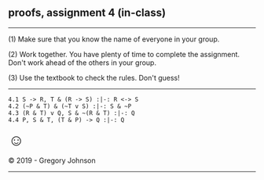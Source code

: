 ## proofs, assignment 4 (in-class)

---

(1) Make sure that you know the name of everyone in your group.

(2) Work together. You have plenty of time to complete the assignment. Don't work ahead of the others in your group.

(3) Use the textbook to check the rules. Don't guess!

---

~~~{.ProofChecker .JohnsonSL options="fonts tabindent render" guides="fitch" points="25" late-credit="20"}
4.1 S -> R, T & (R -> S) :|-: R <-> S
4.2 (~P & T) & (~T v S) :|-: S & ~P
4.3 (R & T) v Q, S & ~(R & T) :|-: Q
4.4 P, S & T, (T & P) -> Q :|-: Q
~~~

<font size="6.5">&#9786;</font>

<p>&copy; 2019 - <script>document.write(new Date().getFullYear())</script> Gregory Johnson</p>

---

